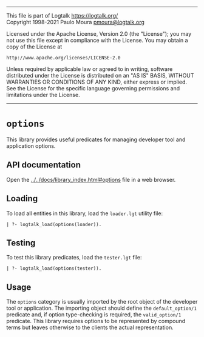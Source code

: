 ________________________________________________________________________

This file is part of Logtalk <https://logtalk.org/>  
Copyright 1998-2021 Paulo Moura <pmoura@logtalk.org>

Licensed under the Apache License, Version 2.0 (the "License");
you may not use this file except in compliance with the License.
You may obtain a copy of the License at

    http://www.apache.org/licenses/LICENSE-2.0

Unless required by applicable law or agreed to in writing, software
distributed under the License is distributed on an "AS IS" BASIS,
WITHOUT WARRANTIES OR CONDITIONS OF ANY KIND, either express or implied.
See the License for the specific language governing permissions and
limitations under the License.
________________________________________________________________________


``options``
===========

This library provides useful predicates for managing developer tool and
application options.

API documentation
-----------------

Open the [../../docs/library_index.html#options](../../docs/library_index.html#options)
file in a web browser.

Loading
-------

To load all entities in this library, load the `loader.lgt` utility file:

	| ?- logtalk_load(options(loader)).

Testing
-------

To test this library predicates, load the `tester.lgt` file:

	| ?- logtalk_load(options(tester)).

Usage
-----

The ``options`` category is usually imported by the root object of the
developer tool or application. The importing object should define the
``default_option/1`` predicate and, if option type-checking is required,
the ``valid_option/1``  predicate. This library requires options to be
represented by compound terms but leaves otherwise to the clients the
actual representation.
